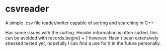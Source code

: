 # csvreader
A simple .csv file reader/writer capable of sorting and searching in C++

Has some issues with the sorting. Header information is often sorted, this can be avoided with records.begin() + 1 however. 
Hasn't been extensively stressed tested yet, hopefully I can find a use for it in the future personally.

